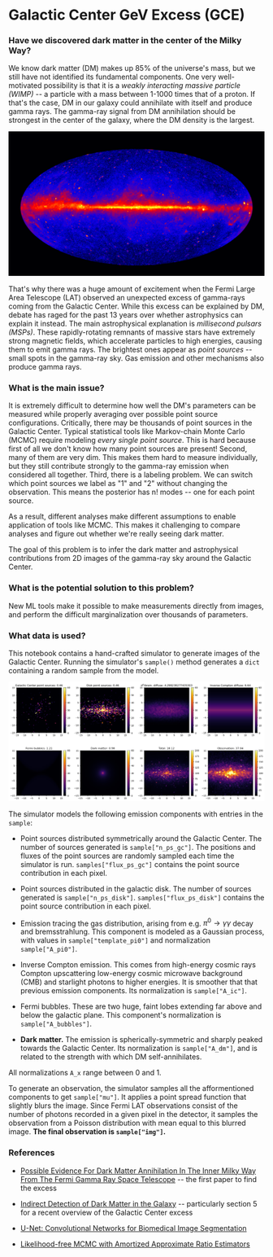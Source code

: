 # Galactic Center GeV Excess (GCE)
### Have we discovered dark matter in the center of the Milky Way?

We know dark matter (DM) makes up 85% of the universe's mass, but we still have not identified its fundamental components. One very well-motivated possibility is that it is a *weakly interacting massive particle (WIMP)* -- a particle with a mass between 1-1000 times that of a proton. If that's the case, DM in our galaxy could annihilate with itself and produce gamma rays. The gamma-ray signal from DM annihilation should be strongest in the center of the galaxy, where the DM density is the largest.

![Galactic Center](docs/images/galactic-center.png)

That's why there was a huge amount of excitement when the Fermi Large Area Telescope (LAT) observed an unexpected excess of gamma-rays coming from the Galactic Center. While this excess can be explained by DM, debate has raged for the past 13 years over whether astrophysics can explain it instead. The main astrophysical explanation is *millisecond pulsars (MSPs)*. These rapidly-rotating remnants of massive stars have extremely strong magnetic fields, which accelerate particles to high energies, causing them to emit gamma rays. The brightest ones appear as *point sources* -- small spots in the gamma-ray sky. Gas emission and other mechanisms also produce gamma rays.

### What is the main issue?

It is extremely difficult to determine how well the DM's parameters can be measured while properly averaging over possible point source configurations. Critically, there may be thousands of point sources in the Galactic Center. Typical statistical tools like Markov-chain Monte Carlo (MCMC) require modeling *every single point source*. This is hard because first of all we don't know how many point sources are present! Second, many of them are very dim. This makes them hard to measure individually, but they still contribute strongly to the gamma-ray emission when considered all together. Third, there is a labeling problem. We can switch which point sources we label as "1" and "2" without changing the observation. This means the posterior has n! modes -- one for each point source.

As a result, different analyses make different assumptions to enable application of tools like MCMC. This makes it challenging to compare analyses and figure out whether we're really seeing dark matter.

The goal of this problem is to infer the dark matter and astrophysical contributions from 2D images of the gamma-ray sky around the Galactic Center.

### What is the potential solution to this problem?

New ML tools make it possible to make measurements directly from images, and perform the difficult marginalization over thousands of parameters.

### What data is used? 
This notebook contains a hand-crafted simulator to generate images of the Galactic Center. Running the simulator's `sample()` method generates a `dict` containing a random sample from the model.

![Simulation](docs/images/simulation.png)

The simulator models the following emission components with entries in the `sample`:

-  Point sources distributed symmetrically around the Galactic Center. The number of sources generated is `sample["n_ps_gc"]`. The positions and fluxes of the point sources are randomly sampled each time the simulator is run. `samples["flux_ps_gc"]` contains the point source contribution in each pixel.

-  Point sources distributed in the galactic disk. The number of sources generated is `sample["n_ps_disk"]`. `samples["flux_ps_disk"]` contains the point source contribution in each pixel.

-  Emission tracing the gas distribution, arising from e.g. $\pi^0  \to  \gamma\gamma$ decay and bremsstrahlung. This component is modeled as a Gaussian process, with values in `sample["template_pi0"]` and normalization `sample["A_pi0"]`.

-  Inverse Compton emission. This comes from high-energy cosmic rays Compton upscattering low-energy cosmic microwave background (CMB) and starlight photons to higher energies. It is smoother that that previous emission components. Its normalization is `sample["A_ic"]`.

-  Fermi bubbles. These are two huge, faint lobes extending far above and below the galactic plane. This component's normalization is `sample["A_bubbles"]`.

-  **Dark matter.** The emission is spherically-symmetric and sharply peaked towards the Galactic Center. Its normalization is `sample["A_dm"]`, and is related to the strength with which DM self-annihilates.

All normalizations `A_x` range between 0 and 1.

To generate an observation, the simulator samples all the afformentioned components to get `sample["mu"]`. It applies a point spread function that slightly blurs the image. Since Fermi LAT observations consist of the number of photons recorded in a given pixel in the detector, it samples the observation from a Poisson distribution with mean equal to this blurred image. **The final observation is `sample["img"]`.**

### References
-  [Possible Evidence For Dark Matter Annihilation In The Inner Milky Way From The Fermi Gamma Ray Space Telescope](https://arxiv.org/abs/0910.2998) -- the first paper to find the excess

-  [Indirect Detection of Dark Matter in the Galaxy](https://arxiv.org/abs/2006.00513) -- particularly section 5 for a recent overview of the Galactic Center excess

-  [U-Net: Convolutional Networks for Biomedical Image Segmentation](https://arxiv.org/abs/1505.04597)

-  [Likelihood-free MCMC with Amortized Approximate Ratio Estimators](https://arxiv.org/abs/1903.04057)

